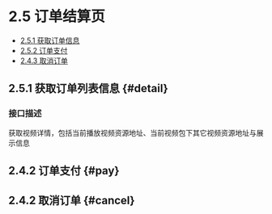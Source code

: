# 2.5 订单结算页

- [2.5.1 获取订单信息](#detail) 
- [2.5.2 订单支付](#pay)
- [2.4.3 取消订单](#cancel)

## 2.5.1 获取订单列表信息 {#detail}

### 接口描述

获取视频详情，包括当前播放视频资源地址、当前视频包下其它视频资源地址与展示信息


## 2.4.2 订单支付 {#pay}

## 2.4.2 取消订单 {#cancel}







